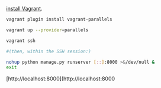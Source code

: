 [install Vagrant](http://www.vagrantup.com/downloads.html). 

```bash
vagrant plugin install vagrant-parallels
```

```bash
vagrant up --provider=parallels
```


```bash
vagrant ssh

#(then, within the SSH session:)

nohup python manage.py runserver [::]:8000 >&/dev/null &
exit
```

[http://localhost:8000](http://localhost:8000